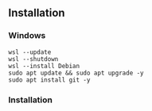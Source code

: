 ## Installation

### Windows

```
wsl --update
wsl --shutdown
wsl --install Debian
sudo apt update && sudo apt upgrade -y
sudo apt install git -y
```

### Installation


